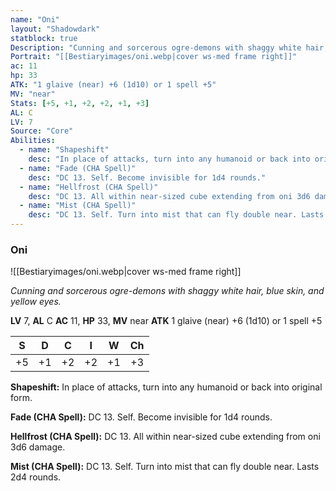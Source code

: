 ```yaml
---
name: "Oni"
layout: "Shadowdark"
statblock: true
Description: "Cunning and sorcerous ogre-demons with shaggy white hair, blue skin, and yellow eyes."
Portrait: "[[Bestiaryimages/oni.webp|cover ws-med frame right]]"
ac: 11
hp: 33
ATK: "1 glaive (near) +6 (1d10) or 1 spell +5"
MV: "near"
Stats: [+5, +1, +2, +2, +1, +3]
AL: C
LV: 7
Source: "Core"
Abilities:
  - name: "Shapeshift"
    desc: "In place of attacks, turn into any humanoid or back into original form."
  - name: "Fade (CHA Spell)"
    desc: "DC 13. Self. Become invisible for 1d4 rounds."
  - name: "Hellfrost (CHA Spell)"
    desc: "DC 13. All within near-sized cube extending from oni 3d6 damage."
  - name: "Mist (CHA Spell)"
    desc: "DC 13. Self. Turn into mist that can fly double near. Lasts 2d4 rounds."
---
```


### Oni

![[Bestiaryimages/oni.webp|cover ws-med frame right]]

_Cunning and sorcerous ogre-demons with shaggy white hair, blue skin, and yellow eyes._

**LV** 7, **AL** C
**AC** 11, **HP** 33, **MV** near
**ATK** 1 glaive (near) +6 (1d10) or 1 spell +5

|  S  |  D  |  C  |  I  |  W  |  Ch  |
|:---:|:---:|:---:|:---:|:---:|:----:|
| +5 | +1 | +2 | +2 | +1 | +3 |

**Shapeshift:** In place of attacks, turn into any humanoid or back into original form.

**Fade (CHA Spell):** DC 13. Self. Become invisible for 1d4 rounds.

**Hellfrost (CHA Spell):** DC 13. All within near-sized cube extending from oni 3d6 damage.

**Mist (CHA Spell):** DC 13. Self. Turn into mist that can fly double near. Lasts 2d4 rounds.

